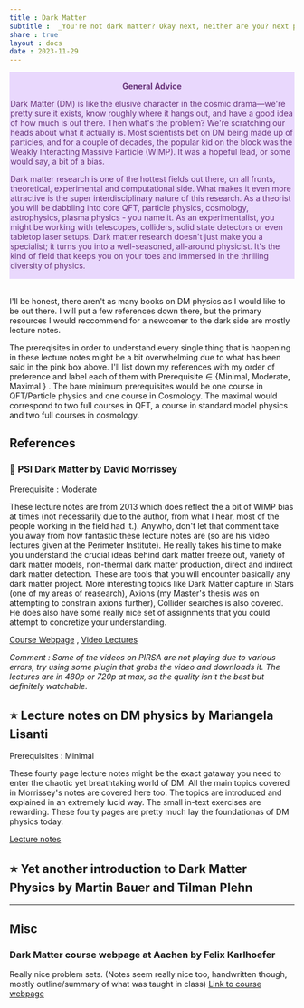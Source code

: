 ```yaml
---
title : Dark Matter
subtitle :  _You're not dark matter? Okay next, neither are you? next please..._
share : true
layout : docs
date : 2023-11-29
---
```

<div class="warning" style='padding:0.1em; background-color:#E9D8FD; color:#69337A'>
<span>
<p style='margin-top:1em; text-align:center'>
<b>General Advice</b></p>
<p style='margin-left:1em;'>

Dark Matter (DM) is like the elusive character in the cosmic drama—we're pretty sure it exists, know roughly where it hangs out, and have a good idea of how much is out there. Then what's the problem? We're scratching our heads about what it actually is. Most scientists bet on DM being made up of particles, and for a couple of decades, the popular kid on the block was the Weakly Interacting Massive Particle (WIMP). It was a hopeful lead, or some would say, a bit of a bias. 

Dark matter research is one of the hottest fields out there, on all fronts, theoretical, experimental and computational side. What makes it even more attractive is the super interdisciplinary nature of this research. As a theorist you will be dabbling into core QFT, particle physics, cosmology, astrophysics, plasma physics - you name it. As an experimentalist, you might be working with telescopes, colliders, solid state detectors or even tabletop laser setups. Dark matter research doesn't just make you a specialist; it turns you into a well-seasoned, all-around physicist. It's the kind of field that keeps you on your toes and immersed in the thrilling diversity of physics.  
</p>
<!---<p style='margin-bottom:1em; margin-right:1em; text-align:right; font-family:Georgia'> <b>- Gary Provost</b> <i>(100 Ways to Improve Your Writing, 1985)</i>
</p></span>-->
</div>  <br>

I'll be honest, there aren't as many books on DM physics as I would like to be out there. I will put a few references down there, but the primary resources I would reccommend for a newcomer to the dark side are mostly lecture notes. 

The prereqisites in order to understand every single thing that is happening in these lecture notes might be a bit overwhelming due to what has been said in the pink box above.  I'll list down my references with my order of preference and label each of them with $\text{Prerequisite}\in \{\text{Minimal, Moderate, Maximal }\}$ . The bare minimum prerequisites would be one course in QFT/Particle physics and one course in Cosmology. The maximal would correspond to two full courses in QFT, a course in standard model physics and two full courses in cosmology. 




## References 
### :star2: PSI Dark Matter by David Morrissey 

Prerequisite : Moderate

These lecture notes are from 2013 which does reflect the a bit of WIMP bias at times (not necessarily due to the author, from what I hear, most of the people working in the field had it.). Anywho, don't let that comment take you away from how fantastic these lecture notes are (so are his video lectures given at the Perimeter Institute). He really takes his time to make you understand the crucial ideas behind dark matter freeze out, variety of dark matter models, non-thermal dark matter production, direct and indirect dark matter detection. These are tools that you will encounter basically any dark matter project. More interesting topics like Dark Matter capture in Stars (one of my areas of reasearch), Axions (my Master's thesis was on attempting to constrain axions further), Collider searches is also covered. He does also have some really nice set of assignments that you could attempt to concretize your understanding.  

[Course Webpage](https://particletheory.triumf.ca/dmorrissey/Teaching/PI-DM-2013/) , [Video Lectures](https://pirsa.org/C13012)

*Comment :  Some of the videos on PIRSA are not playing due to various errors, try using some plugin that grabs the video and downloads it. The lectures are in 480p or 720p at max, so the quality isn't the best but definitely watchable.*

## :star: Lecture notes on DM physics by Mariangela Lisanti
Prerequisites : Minimal

These fourty page lecture notes might be the exact gataway you need to enter the chaotic yet breathtaking world of DM. All the main topics covered in Morrissey's notes are covered here too. The topics are introduced and explained in an extremely lucid way. The small in-text exercises are rewarding. These fourty pages are pretty much lay the foundationas of DM physics today. 

[Lecture notes](https://arxiv.org/abs/1603.03797)

## :star: Yet another introduction to Dark Matter Physics by Martin Bauer and Tilman Plehn



<hr>


## Misc

### Dark Matter course webpage at Aachen by Felix Karlhoefer 
Really nice problem sets. (Notes seem really nice too, handwritten though, mostly outline/summary of what was taught in class) [Link to course webpage](https://web.physik.rwth-aachen.de/user/kahlhoefer/teaching.html)

### 






